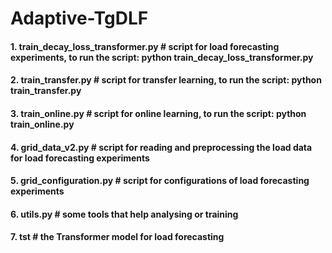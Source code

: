 # Adaptive-TgDLF
#### 1. train_decay_loss_transformer.py # script for load forecasting experiments, to run the script: python train_decay_loss_transformer.py
#### 2. train_transfer.py # script for transfer learning, to run the script: python train_transfer.py
#### 3. train_online.py # script for online learning, to run the script: python train_online.py
#### 4. grid_data_v2.py # script for reading and preprocessing the load data for load forecasting experiments
#### 5. grid_configuration.py # script for configurations of load forecasting experiments
#### 6. utils.py # some tools that help analysing or training
#### 7. tst # the Transformer model for load forecasting
